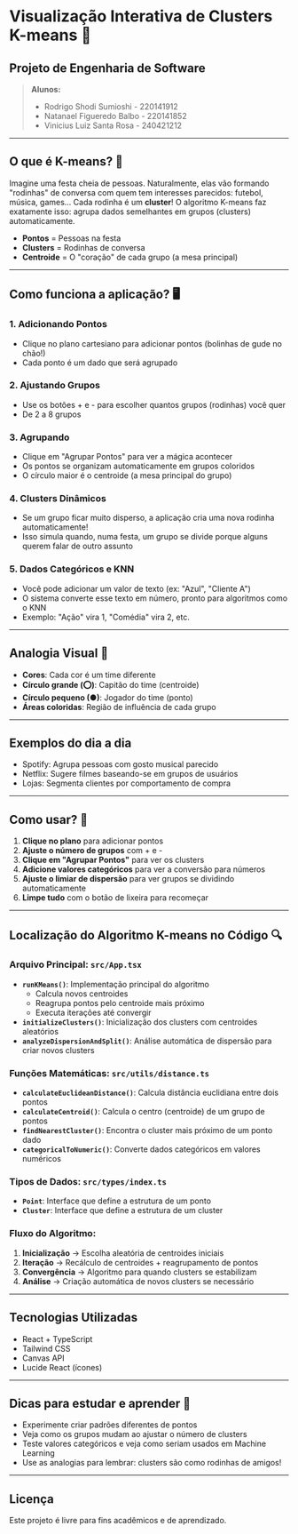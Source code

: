 # Visualização Interativa de Clusters K-means 🎨

## Projeto de Engenharia de Software

> **Alunos:**
> - Rodrigo Shodi Sumioshi - 220141912
> - Natanael Figueredo Balbo - 220141852
> - Vinicius Luiz Santa Rosa - 240421212

---

## O que é K-means? 🤔

Imagine uma festa cheia de pessoas. Naturalmente, elas vão formando "rodinhas" de conversa com quem tem interesses parecidos: futebol, música, games... Cada rodinha é um **cluster**! O algoritmo K-means faz exatamente isso: agrupa dados semelhantes em grupos (clusters) automaticamente.

- **Pontos** = Pessoas na festa
- **Clusters** = Rodinhas de conversa
- **Centroide** = O "coração" de cada grupo (a mesa principal)

---

## Como funciona a aplicação? 🖥️

### 1. Adicionando Pontos
- Clique no plano cartesiano para adicionar pontos (bolinhas de gude no chão!)
- Cada ponto é um dado que será agrupado

### 2. Ajustando Grupos
- Use os botões + e - para escolher quantos grupos (rodinhas) você quer
- De 2 a 8 grupos

### 3. Agrupando
- Clique em "Agrupar Pontos" para ver a mágica acontecer
- Os pontos se organizam automaticamente em grupos coloridos
- O círculo maior é o centroide (a mesa principal do grupo)

### 4. Clusters Dinâmicos
- Se um grupo ficar muito disperso, a aplicação cria uma nova rodinha automaticamente!
- Isso simula quando, numa festa, um grupo se divide porque alguns querem falar de outro assunto

### 5. Dados Categóricos e KNN
- Você pode adicionar um valor de texto (ex: "Azul", "Cliente A")
- O sistema converte esse texto em número, pronto para algoritmos como o KNN
- Exemplo: "Ação" vira 1, "Comédia" vira 2, etc.

---

## Analogia Visual 🎉

- **Cores**: Cada cor é um time diferente
- **Círculo grande (⭕)**: Capitão do time (centroide)
- **Círculo pequeno (●)**: Jogador do time (ponto)
- **Áreas coloridas**: Região de influência de cada grupo

---

## Exemplos do dia a dia
- Spotify: Agrupa pessoas com gosto musical parecido
- Netflix: Sugere filmes baseando-se em grupos de usuários
- Lojas: Segmenta clientes por comportamento de compra

---

## Como usar? 🚀

1. **Clique no plano** para adicionar pontos
2. **Ajuste o número de grupos** com + e -
3. **Clique em "Agrupar Pontos"** para ver os clusters
4. **Adicione valores categóricos** para ver a conversão para números
5. **Ajuste o limiar de dispersão** para ver grupos se dividindo automaticamente
6. **Limpe tudo** com o botão de lixeira para recomeçar

---

## Localização do Algoritmo K-means no Código 🔍

### Arquivo Principal: `src/App.tsx`
- **`runKMeans()`**: Implementação principal do algoritmo
  - Calcula novos centroides
  - Reagrupa pontos pelo centroide mais próximo
  - Executa iterações até convergir
- **`initializeClusters()`**: Inicialização dos clusters com centroides aleatórios
- **`analyzeDispersionAndSplit()`**: Análise automática de dispersão para criar novos clusters

### Funções Matemáticas: `src/utils/distance.ts`
- **`calculateEuclideanDistance()`**: Calcula distância euclidiana entre dois pontos
- **`calculateCentroid()`**: Calcula o centro (centroide) de um grupo de pontos
- **`findNearestCluster()`**: Encontra o cluster mais próximo de um ponto dado
- **`categoricalToNumeric()`**: Converte dados categóricos em valores numéricos

### Tipos de Dados: `src/types/index.ts`
- **`Point`**: Interface que define a estrutura de um ponto
- **`Cluster`**: Interface que define a estrutura de um cluster

### Fluxo do Algoritmo:
1. **Inicialização** → Escolha aleatória de centroides iniciais
2. **Iteração** → Recálculo de centroides + reagrupamento de pontos
3. **Convergência** → Algoritmo para quando clusters se estabilizam
4. **Análise** → Criação automática de novos clusters se necessário

---

## Tecnologias Utilizadas
- React + TypeScript
- Tailwind CSS
- Canvas API
- Lucide React (ícones)

---

## Dicas para estudar e aprender 🧠
- Experimente criar padrões diferentes de pontos
- Veja como os grupos mudam ao ajustar o número de clusters
- Teste valores categóricos e veja como seriam usados em Machine Learning
- Use as analogias para lembrar: clusters são como rodinhas de amigos!

---

## Licença

Este projeto é livre para fins acadêmicos e de aprendizado.
